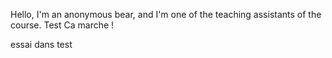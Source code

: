 Hello, I'm an anonymous bear, and I'm one of the teaching assistants of the course.
Test
Ca marche !




essai dans test